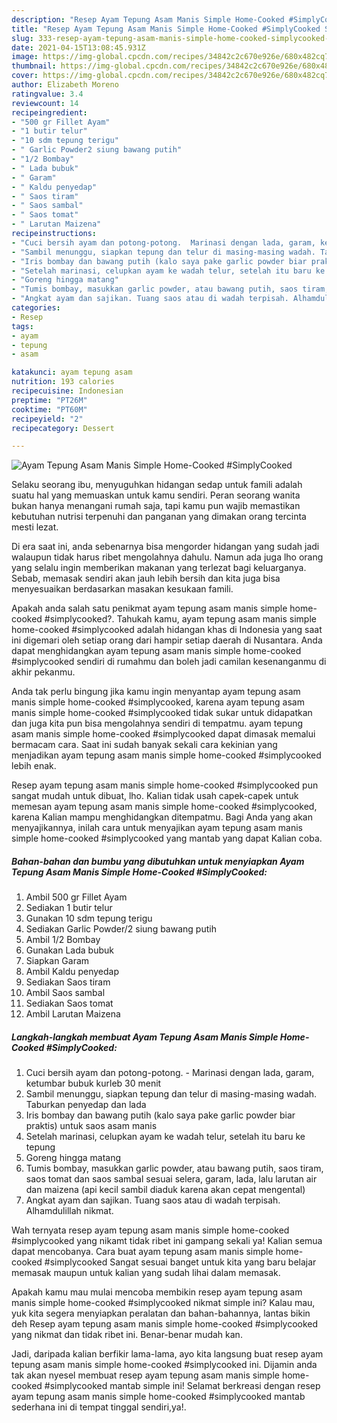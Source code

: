 ```yaml
---
description: "Resep Ayam Tepung Asam Manis Simple Home-Cooked #SimplyCooked Sederhana Untuk Jualan"
title: "Resep Ayam Tepung Asam Manis Simple Home-Cooked #SimplyCooked Sederhana Untuk Jualan"
slug: 333-resep-ayam-tepung-asam-manis-simple-home-cooked-simplycooked-sederhana-untuk-jualan
date: 2021-04-15T13:08:45.931Z
image: https://img-global.cpcdn.com/recipes/34842c2c670e926e/680x482cq70/ayam-tepung-asam-manis-simple-home-cooked-simplycooked-foto-resep-utama.jpg
thumbnail: https://img-global.cpcdn.com/recipes/34842c2c670e926e/680x482cq70/ayam-tepung-asam-manis-simple-home-cooked-simplycooked-foto-resep-utama.jpg
cover: https://img-global.cpcdn.com/recipes/34842c2c670e926e/680x482cq70/ayam-tepung-asam-manis-simple-home-cooked-simplycooked-foto-resep-utama.jpg
author: Elizabeth Moreno
ratingvalue: 3.4
reviewcount: 14
recipeingredient:
- "500 gr Fillet Ayam"
- "1 butir telur"
- "10 sdm tepung terigu"
- " Garlic Powder2 siung bawang putih"
- "1/2 Bombay"
- " Lada bubuk"
- " Garam"
- " Kaldu penyedap"
- " Saos tiram"
- " Saos sambal"
- " Saos tomat"
- " Larutan Maizena"
recipeinstructions:
- "Cuci bersih ayam dan potong-potong.  Marinasi dengan lada, garam, ketumbar bubuk kurleb 30 menit"
- "Sambil menunggu, siapkan tepung dan telur di masing-masing wadah. Taburkan penyedap dan lada"
- "Iris bombay dan bawang putih (kalo saya pake garlic powder biar praktis) untuk saos asam manis"
- "Setelah marinasi, celupkan ayam ke wadah telur, setelah itu baru ke tepung"
- "Goreng hingga matang"
- "Tumis bombay, masukkan garlic powder, atau bawang putih, saos tiram, saos tomat dan saos sambal sesuai selera, garam, lada, lalu larutan air dan maizena (api kecil sambil diaduk karena akan cepat mengental)"
- "Angkat ayam dan sajikan. Tuang saos atau di wadah terpisah. Alhamdulillah nikmat."
categories:
- Resep
tags:
- ayam
- tepung
- asam

katakunci: ayam tepung asam 
nutrition: 193 calories
recipecuisine: Indonesian
preptime: "PT26M"
cooktime: "PT60M"
recipeyield: "2"
recipecategory: Dessert

---
```



![Ayam Tepung Asam Manis Simple Home-Cooked #SimplyCooked](https://img-global.cpcdn.com/recipes/34842c2c670e926e/680x482cq70/ayam-tepung-asam-manis-simple-home-cooked-simplycooked-foto-resep-utama.jpg)

Selaku seorang ibu, menyuguhkan hidangan sedap untuk famili adalah suatu hal yang memuaskan untuk kamu sendiri. Peran seorang  wanita bukan hanya menangani rumah saja, tapi kamu pun wajib memastikan kebutuhan nutrisi terpenuhi dan panganan yang dimakan orang tercinta mesti lezat.

Di era  saat ini, anda sebenarnya bisa mengorder hidangan yang sudah jadi walaupun tidak harus ribet mengolahnya dahulu. Namun ada juga lho orang yang selalu ingin memberikan makanan yang terlezat bagi keluarganya. Sebab, memasak sendiri akan jauh lebih bersih dan kita juga bisa menyesuaikan berdasarkan masakan kesukaan famili. 



Apakah anda salah satu penikmat ayam tepung asam manis simple home-cooked #simplycooked?. Tahukah kamu, ayam tepung asam manis simple home-cooked #simplycooked adalah hidangan khas di Indonesia yang saat ini digemari oleh setiap orang dari hampir setiap daerah di Nusantara. Anda dapat menghidangkan ayam tepung asam manis simple home-cooked #simplycooked sendiri di rumahmu dan boleh jadi camilan kesenanganmu di akhir pekanmu.

Anda tak perlu bingung jika kamu ingin menyantap ayam tepung asam manis simple home-cooked #simplycooked, karena ayam tepung asam manis simple home-cooked #simplycooked tidak sukar untuk didapatkan dan juga kita pun bisa mengolahnya sendiri di tempatmu. ayam tepung asam manis simple home-cooked #simplycooked dapat dimasak memalui bermacam cara. Saat ini sudah banyak sekali cara kekinian yang menjadikan ayam tepung asam manis simple home-cooked #simplycooked lebih enak.

Resep ayam tepung asam manis simple home-cooked #simplycooked pun sangat mudah untuk dibuat, lho. Kalian tidak usah capek-capek untuk memesan ayam tepung asam manis simple home-cooked #simplycooked, karena Kalian mampu menghidangkan ditempatmu. Bagi Anda yang akan menyajikannya, inilah cara untuk menyajikan ayam tepung asam manis simple home-cooked #simplycooked yang mantab yang dapat Kalian coba.

<!--inarticleads1-->

##### Bahan-bahan dan bumbu yang dibutuhkan untuk menyiapkan Ayam Tepung Asam Manis Simple Home-Cooked #SimplyCooked:

1. Ambil 500 gr Fillet Ayam
1. Sediakan 1 butir telur
1. Gunakan 10 sdm tepung terigu
1. Sediakan  Garlic Powder/2 siung bawang putih
1. Ambil 1/2 Bombay
1. Gunakan  Lada bubuk
1. Siapkan  Garam
1. Ambil  Kaldu penyedap
1. Sediakan  Saos tiram
1. Ambil  Saos sambal
1. Sediakan  Saos tomat
1. Ambil  Larutan Maizena




<!--inarticleads2-->

##### Langkah-langkah membuat Ayam Tepung Asam Manis Simple Home-Cooked #SimplyCooked:

1. Cuci bersih ayam dan potong-potong.  - Marinasi dengan lada, garam, ketumbar bubuk kurleb 30 menit
1. Sambil menunggu, siapkan tepung dan telur di masing-masing wadah. Taburkan penyedap dan lada
1. Iris bombay dan bawang putih (kalo saya pake garlic powder biar praktis) untuk saos asam manis
1. Setelah marinasi, celupkan ayam ke wadah telur, setelah itu baru ke tepung
1. Goreng hingga matang
1. Tumis bombay, masukkan garlic powder, atau bawang putih, saos tiram, saos tomat dan saos sambal sesuai selera, garam, lada, lalu larutan air dan maizena (api kecil sambil diaduk karena akan cepat mengental)
1. Angkat ayam dan sajikan. Tuang saos atau di wadah terpisah. Alhamdulillah nikmat.




Wah ternyata resep ayam tepung asam manis simple home-cooked #simplycooked yang nikamt tidak ribet ini gampang sekali ya! Kalian semua dapat mencobanya. Cara buat ayam tepung asam manis simple home-cooked #simplycooked Sangat sesuai banget untuk kita yang baru belajar memasak maupun untuk kalian yang sudah lihai dalam memasak.

Apakah kamu mau mulai mencoba membikin resep ayam tepung asam manis simple home-cooked #simplycooked nikmat simple ini? Kalau mau, yuk kita segera menyiapkan peralatan dan bahan-bahannya, lantas bikin deh Resep ayam tepung asam manis simple home-cooked #simplycooked yang nikmat dan tidak ribet ini. Benar-benar mudah kan. 

Jadi, daripada kalian berfikir lama-lama, ayo kita langsung buat resep ayam tepung asam manis simple home-cooked #simplycooked ini. Dijamin anda tak akan nyesel membuat resep ayam tepung asam manis simple home-cooked #simplycooked mantab simple ini! Selamat berkreasi dengan resep ayam tepung asam manis simple home-cooked #simplycooked mantab sederhana ini di tempat tinggal sendiri,ya!.

